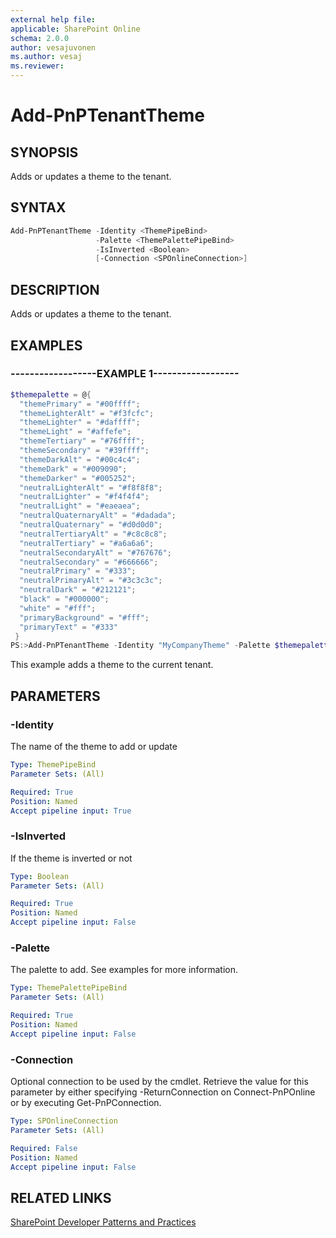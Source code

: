 ```yaml
---
external help file:
applicable: SharePoint Online
schema: 2.0.0
author: vesajuvonen
ms.author: vesaj
ms.reviewer:
---
```

# Add-PnPTenantTheme

## SYNOPSIS
Adds or updates a theme to the tenant.

## SYNTAX 

```powershell
Add-PnPTenantTheme -Identity <ThemePipeBind>
                   -Palette <ThemePalettePipeBind>
                   -IsInverted <Boolean>
                   [-Connection <SPOnlineConnection>]
```

## DESCRIPTION
Adds or updates a theme to the tenant.

## EXAMPLES

### ------------------EXAMPLE 1------------------
```powershell
$themepalette = @{
  "themePrimary" = "#00ffff";
  "themeLighterAlt" = "#f3fcfc";
  "themeLighter" = "#daffff";
  "themeLight" = "#affefe";
  "themeTertiary" = "#76ffff";
  "themeSecondary" = "#39ffff";
  "themeDarkAlt" = "#00c4c4";
  "themeDark" = "#009090";
  "themeDarker" = "#005252";
  "neutralLighterAlt" = "#f8f8f8";
  "neutralLighter" = "#f4f4f4";
  "neutralLight" = "#eaeaea";
  "neutralQuaternaryAlt" = "#dadada";
  "neutralQuaternary" = "#d0d0d0";
  "neutralTertiaryAlt" = "#c8c8c8";
  "neutralTertiary" = "#a6a6a6";
  "neutralSecondaryAlt" = "#767676";
  "neutralSecondary" = "#666666";
  "neutralPrimary" = "#333";
  "neutralPrimaryAlt" = "#3c3c3c";
  "neutralDark" = "#212121";
  "black" = "#000000";
  "white" = "#fff";
  "primaryBackground" = "#fff";
  "primaryText" = "#333"
 }
PS:>Add-PnPTenantTheme -Identity "MyCompanyTheme" -Palette $themepalette -IsInverted $false
```

This example adds a theme to the current tenant.

## PARAMETERS

### -Identity
The name of the theme to add or update

```yaml
Type: ThemePipeBind
Parameter Sets: (All)

Required: True
Position: Named
Accept pipeline input: True
```

### -IsInverted
If the theme is inverted or not

```yaml
Type: Boolean
Parameter Sets: (All)

Required: True
Position: Named
Accept pipeline input: False
```

### -Palette
The palette to add. See examples for more information.

```yaml
Type: ThemePalettePipeBind
Parameter Sets: (All)

Required: True
Position: Named
Accept pipeline input: False
```

### -Connection
Optional connection to be used by the cmdlet. Retrieve the value for this parameter by either specifying -ReturnConnection on Connect-PnPOnline or by executing Get-PnPConnection.

```yaml
Type: SPOnlineConnection
Parameter Sets: (All)

Required: False
Position: Named
Accept pipeline input: False
```

## RELATED LINKS

[SharePoint Developer Patterns and Practices](https://aka.ms/sppnp)
